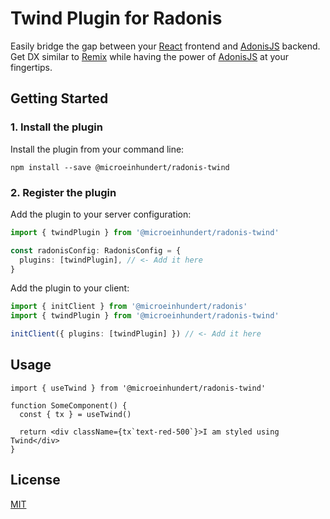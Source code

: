 # Twind Plugin for Radonis

Easily bridge the gap between your [React](https://reactjs.org/) frontend and [AdonisJS](https://adonisjs.com/) backend.
Get DX similar to [Remix](https://remix.run/) while having the power of [AdonisJS](https://adonisjs.com/) at your fingertips.

## Getting Started

### 1. Install the plugin

Install the plugin from your command line:

```console
npm install --save @microeinhundert/radonis-twind
```

### 2. Register the plugin

Add the plugin to your server configuration:

```ts
import { twindPlugin } from '@microeinhundert/radonis-twind'

const radonisConfig: RadonisConfig = {
  plugins: [twindPlugin], // <- Add it here
}
```

Add the plugin to your client:

```ts
import { initClient } from '@microeinhundert/radonis'
import { twindPlugin } from '@microeinhundert/radonis-twind'

initClient({ plugins: [twindPlugin] }) // <- Add it here
```

## Usage

```tsx
import { useTwind } from '@microeinhundert/radonis-twind'

function SomeComponent() {
  const { tx } = useTwind()

  return <div className={tx`text-red-500`}>I am styled using Twind</div>
}
```

## License

[MIT](LICENSE)
